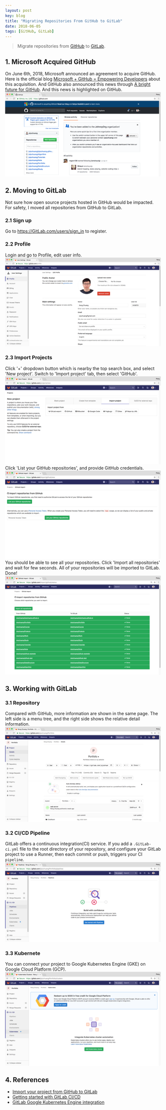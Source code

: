 ```yaml
---
layout: post
key: blog
title: "Migrating Repositories From GitHub to GitLab"
date: 2018-06-05
tags: [GitHub, GitLab]
---
```


> Migrate repositories from [GitHub](ttps://github.com) to [GitLab](https://GitLab.com).

## 1. Microsoft Acquired GitHub
On June 6th, 2018, Microsoft announced an agreement to acquire GitHub. Here is the official blog [Microsoft + GitHub = Empowering Developers](https://blogs.microsoft.com/blog/2018/06/04/microsoft-github-empowering-developers/) about this acquisition. And GitHub also announced this news through [A bright future for GitHub](https://blog.github.com/2018-06-04-github-microsoft/). And this news is highlighted on GitHub.
![image](/public/posts/2018-06-05/acquire.png)

## 2. Moving to GitLab
Not sure how open source projects hosted in GitHub would be impacted. For safety, I moved all repositories from GitHub to GitLab.
### 2.1 Sign up
Go to https://GitLab.com/users/sign_in to register.
### 2.2 Profile
Login and go to Profile, edit user info.
![image](/public/posts/2018-06-05/profile.png)
### 2.3 Import Projects
Click '+' dropdown button which is nearby the top search box, and select 'New project'. Switch to 'Import project' tab, then select 'GitHub'.
![image](/public/posts/2018-06-05/import.png)
Click 'List your GitHub repositories', and provide GitHub credentials.
![image](/public/posts/2018-06-05/github.png)
You should be able to see all your repositories. Click 'Import all repositories' and wait for few seconds. All of your repositories will be imported to GitLab. Done!
![image](/public/posts/2018-06-05/moving.png)

## 3. Working with GitLab
### 3.1 Repository
Compared with GitHub, more information are shown in the same page. The left side is a menu tree, and the right side shows the relative detail information.
![image](/public/posts/2018-06-05/portfolio.png)
### 3.2 CI/CD Pipeline
GitLab offers a continuous integration(CI) service. If you add a `.GitLab-ci.yml` file to the root directory of your repository, and configure your GitLab project to use a Runner, then each commit or push, triggers your CI `pipeline`.
![image](/public/posts/2018-06-05/pipeline.png)
### 3.3 Kubernete
You can connect your project to Google Kubernetes Engine (GKE) on Google Cloud Platform (GCP).
![image](/public/posts/2018-06-05/kubernete.png)

## 4. References
* [Import your project from GitHub to GitLab](https://docs.GitLab.com/ee/user/project/import/github.html)
* [Getting started with GitLab CI/CD](https://docs.GitLab.com/ee/ci/quick_start/README.html)
* [GitLab Google Kubernetes Engine integration](https://about.GitLab.com/google-cloud-platform/)
